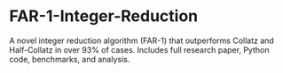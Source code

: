 # FAR-1-Integer-Reduction
A novel integer reduction algorithm (FAR-1) that outperforms Collatz and Half-Collatz in over 93% of cases. Includes full research paper, Python code, benchmarks, and analysis.
